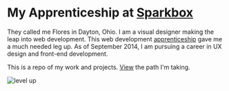 My Apprenticeship at [Sparkbox](www.seesparkbox.com)
==========================
They called me Flores in Dayton, Ohio. I am a visual designer making the leap into web development. This web development [apprenticeship](https://docs.google.com/a/heysparkbox.com/spreadsheet/viewform?formkey=dG9LNXU2M05MZEVnUE4teHJqeW9VSUE6MQ#gid=0) gave me a much needed leg up. As of September 2014, I am pursuing a career in UX design and front-end development.

This is a repo of my work and projects. [View](PHASES_CHECKLIST.md) the path I'm taking.

![level up](http://media.giphy.com/media/qUDenOaWmXImQ/giphy.gif)